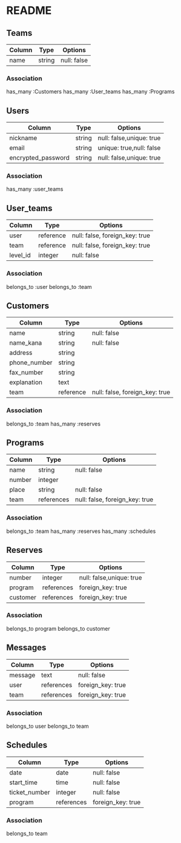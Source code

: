# README

## Teams

|Column |Type        |Options                        |
|-------|------------|-------------------------------|
|name   |string      |null: false                    |



### Association
has_many :Customers
has_many :User_teams
has_many :Programs

## Users

|Column             |Type        |Options                        |
|-------------------|------------|-------------------------------|
|nickname           |string      |null: false,unique: true       |
|email              |string      |unique: true,null: false       |
|encrypted_password |string      |null: false,unique: true       |


### Association
has_many :user_teams

## User_teams

|Column             |Type       |Options                        |
|-------------------|-----------|-------------------------------|
|user               |reference  |null: false, foreign_key: true |
|team               |reference  |null: false, foreign_key: true |
|level_id           |integer    |null: false                    |

### Association
belongs_to :user
belongs_to :team


## Customers

|Column              |Type       |Options                        |
|--------------------|-----------|-------------------------------|
|name                |string     |null: false                    |
|name_kana           |string     |null: false                    |
|address             |string     |                               |
|phone_number        |string     |                               |
|fax_number          |string     |                               |
|explanation         |text       |                               |
|team                |reference  |null: false, foreign_key: true |


### Association
belongs_to :team
has_many :reserves

## Programs

|Column         |Type       |Options                        |
|---------------|-----------|-------------------------------|
|name           |string     |null: false                    |
|number         |integer    |                               |
|place          |string     |null: false                    |
|team           |references |null: false, foreign_key: true |


### Association
belongs_to :team
has_many :reserves
has_many :schedules

## Reserves

|Column    |Type       |Options                        |
|----------|-----------|-------------------------------|
|number    |integer    |null: false,unique: true       |
|program   |references |foreign_key: true              |
|customer  |references |foreign_key: true              |


### Association
belongs_to program
belongs_to customer

## Messages

|Column    |Type       |Options                        |
|----------|-----------|-------------------------------|
|message   |text       |null: false                    |
|user      |references |foreign_key: true              |
|team      |references |foreign_key: true              |


### Association
belongs_to user
belongs_to team

## Schedules

|Column          |Type       |Options                        |
|----------------|-----------|-------------------------------|
|date            |date       |null: false                    |
|start_time      |time       |null: false                    |
|ticket_number   |integer    |null: false                    |
|program         |references |foreign_key: true              |


### Association
belongs_to team